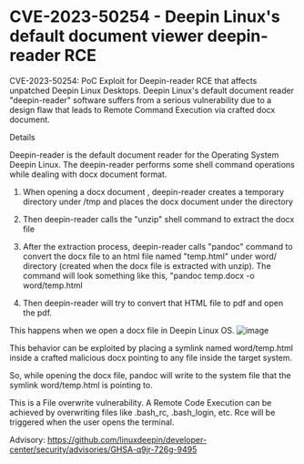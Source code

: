 # CVE-2023-50254 - Deepin Linux's default document viewer deepin-reader RCE
CVE-2023-50254: PoC Exploit for Deepin-reader RCE that affects unpatched Deepin Linux Desktops. Deepin Linux's default document reader "deepin-reader" software suffers from a serious vulnerability due to a design flaw that leads to Remote Command Execution via crafted docx document.

Details

Deepin-reader is the default document reader for the Operating System Deepin Linux. The deepin-reader performs some shell command operations while dealing with docx document format.

1. When opening a docx document , deepin-reader creates a temporary directory under /tmp and places the docx document under the directory

2. Then deepin-reader calls the "unzip" shell command to extract the docx file

3. After the extraction process, deepin-reader calls "pandoc" command to convert the docx file to an html file named "temp.html" under word/ directory (created when the docx file is extracted with unzip). The command will look something like this, "pandoc temp.docx -o word/temp.html

4. Then deepin-reader will try to convert that HTML file to pdf and open the pdf.

This happens when we open a docx file in Deepin Linux OS.
![image](https://github.com/febinrev/deepin-linux_reader_RCE-exploit/assets/52229330/57fed21a-025b-44d6-83fc-1ab51b2a8946)

This behavior can be exploited by placing a symlink named word/temp.html inside a crafted malicious docx pointing to any file inside the target system.

So, while opening the docx file, pandoc will write to the system file that the symlink word/temp.html is pointing to.


This is a File overwrite vulnerability.
A Remote Code Execution can be achieved by overwriting files like .bash_rc, .bash_login, etc. Rce will be triggered when the user opens the terminal.


Advisory: https://github.com/linuxdeepin/developer-center/security/advisories/GHSA-q9jr-726g-9495
